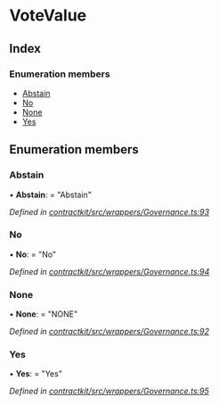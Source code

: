 # VoteValue

## Index

### Enumeration members

* [Abstain](../enums/_wrappers_governance_.votevalue.md#abstain)
* [No](../enums/_wrappers_governance_.votevalue.md#no)
* [None](../enums/_wrappers_governance_.votevalue.md#none)
* [Yes](../enums/_wrappers_governance_.votevalue.md#yes)

## Enumeration members

### Abstain

• **Abstain**: = "Abstain"

_Defined in_ [_contractkit/src/wrappers/Governance.ts:93_](https://github.com/celo-org/celo-monorepo/blob/master/packages/contractkit/src/wrappers/Governance.ts#L93)

### No

• **No**: = "No"

_Defined in_ [_contractkit/src/wrappers/Governance.ts:94_](https://github.com/celo-org/celo-monorepo/blob/master/packages/contractkit/src/wrappers/Governance.ts#L94)

### None

• **None**: = "NONE"

_Defined in_ [_contractkit/src/wrappers/Governance.ts:92_](https://github.com/celo-org/celo-monorepo/blob/master/packages/contractkit/src/wrappers/Governance.ts#L92)

### Yes

• **Yes**: = "Yes"

_Defined in_ [_contractkit/src/wrappers/Governance.ts:95_](https://github.com/celo-org/celo-monorepo/blob/master/packages/contractkit/src/wrappers/Governance.ts#L95)

